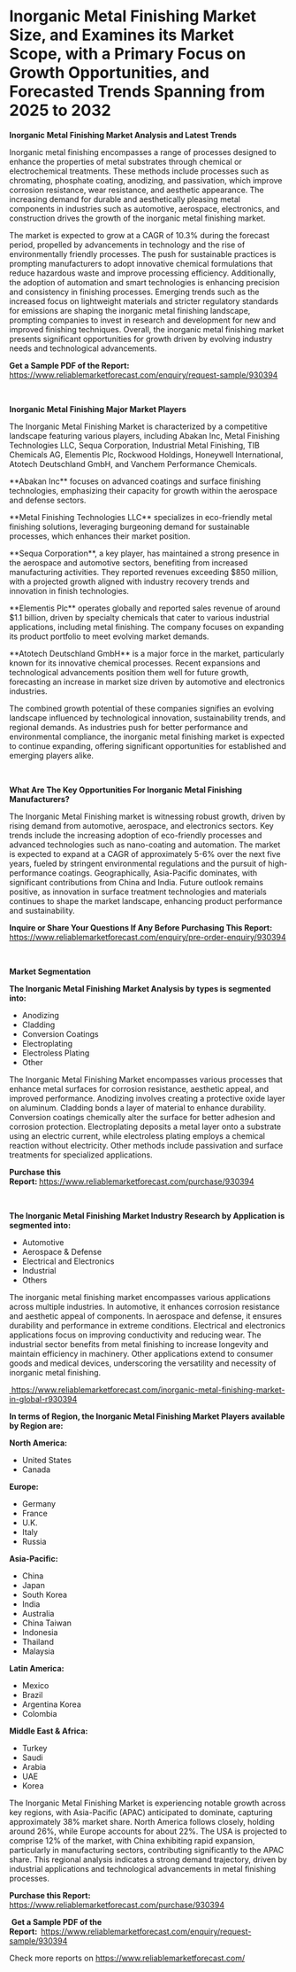 <p><h1>Inorganic Metal Finishing Market Size, and Examines its Market Scope, with a Primary Focus on Growth Opportunities, and Forecasted Trends Spanning from 2025 to 2032</h1></p><p><strong>Inorganic Metal Finishing Market Analysis and Latest Trends</strong></p>
<p><p>Inorganic metal finishing encompasses a range of processes designed to enhance the properties of metal substrates through chemical or electrochemical treatments. These methods include processes such as chromating, phosphate coating, anodizing, and passivation, which improve corrosion resistance, wear resistance, and aesthetic appearance. The increasing demand for durable and aesthetically pleasing metal components in industries such as automotive, aerospace, electronics, and construction drives the growth of the inorganic metal finishing market.</p><p>The market is expected to grow at a CAGR of 10.3% during the forecast period, propelled by advancements in technology and the rise of environmentally friendly processes. The push for sustainable practices is prompting manufacturers to adopt innovative chemical formulations that reduce hazardous waste and improve processing efficiency. Additionally, the adoption of automation and smart technologies is enhancing precision and consistency in finishing processes. Emerging trends such as the increased focus on lightweight materials and stricter regulatory standards for emissions are shaping the inorganic metal finishing landscape, prompting companies to invest in research and development for new and improved finishing techniques. Overall, the inorganic metal finishing market presents significant opportunities for growth driven by evolving industry needs and technological advancements.</p></p>
<p><strong>Get a Sample PDF of the Report:&nbsp;</strong> <a href="https://www.reliablemarketforecast.com/enquiry/request-sample/930394?utm_campaign=2325&utm_medium=2&utm_source=Github&utm_content=ia&utm_term=21032025&utm_id=inorganic-metal-finishing">https://www.reliablemarketforecast.com/enquiry/request-sample/930394</a></p>
<p>&nbsp;</p>
<p><strong>Inorganic Metal Finishing Major Market Players</strong></p>
<p><p>The Inorganic Metal Finishing Market is characterized by a competitive landscape featuring various players, including Abakan Inc, Metal Finishing Technologies LLC, Sequa Corporation, Industrial Metal Finishing, TIB Chemicals AG, Elementis Plc, Rockwood Holdings, Honeywell International, Atotech Deutschland GmbH, and Vanchem Performance Chemicals. </p><p>**Abakan Inc** focuses on advanced coatings and surface finishing technologies, emphasizing their capacity for growth within the aerospace and defense sectors. </p><p>**Metal Finishing Technologies LLC** specializes in eco-friendly metal finishing solutions, leveraging burgeoning demand for sustainable processes, which enhances their market position.</p><p>**Sequa Corporation**, a key player, has maintained a strong presence in the aerospace and automotive sectors, benefiting from increased manufacturing activities. They reported revenues exceeding $850 million, with a projected growth aligned with industry recovery trends and innovation in finish technologies.</p><p>**Elementis Plc** operates globally and reported sales revenue of around $1.1 billion, driven by specialty chemicals that cater to various industrial applications, including metal finishing. The company focuses on expanding its product portfolio to meet evolving market demands.</p><p>**Atotech Deutschland GmbH** is a major force in the market, particularly known for its innovative chemical processes. Recent expansions and technological advancements position them well for future growth, forecasting an increase in market size driven by automotive and electronics industries.</p><p>The combined growth potential of these companies signifies an evolving landscape influenced by technological innovation, sustainability trends, and regional demands. As industries push for better performance and environmental compliance, the inorganic metal finishing market is expected to continue expanding, offering significant opportunities for established and emerging players alike.</p></p>
<p>&nbsp;</p>
<p><strong>What Are The Key Opportunities For Inorganic Metal Finishing Manufacturers?</strong></p>
<p><p>The Inorganic Metal Finishing market is witnessing robust growth, driven by rising demand from automotive, aerospace, and electronics sectors. Key trends include the increasing adoption of eco-friendly processes and advanced technologies such as nano-coating and automation. The market is expected to expand at a CAGR of approximately 5-6% over the next five years, fueled by stringent environmental regulations and the pursuit of high-performance coatings. Geographically, Asia-Pacific dominates, with significant contributions from China and India. Future outlook remains positive, as innovation in surface treatment technologies and materials continues to shape the market landscape, enhancing product performance and sustainability.</p></p>
<p><strong>Inquire or Share Your Questions If Any Before Purchasing This Report:</strong> <a href="https://www.reliablemarketforecast.com/enquiry/pre-order-enquiry/930394?utm_campaign=2325&utm_medium=2&utm_source=Github&utm_content=ia&utm_term=21032025&utm_id=inorganic-metal-finishing">https://www.reliablemarketforecast.com/enquiry/pre-order-enquiry/930394</a></p>
<p>&nbsp;</p>
<p><strong>Market Segmentation</strong></p>
<p><strong>The Inorganic Metal Finishing Market Analysis by types is segmented into:</strong></p>
<p><ul><li>Anodizing</li><li>Cladding</li><li>Conversion Coatings</li><li>Electroplating</li><li>Electroless Plating</li><li>Other</li></ul></p>
<p><p>The Inorganic Metal Finishing Market encompasses various processes that enhance metal surfaces for corrosion resistance, aesthetic appeal, and improved performance. Anodizing involves creating a protective oxide layer on aluminum. Cladding bonds a layer of material to enhance durability. Conversion coatings chemically alter the surface for better adhesion and corrosion protection. Electroplating deposits a metal layer onto a substrate using an electric current, while electroless plating employs a chemical reaction without electricity. Other methods include passivation and surface treatments for specialized applications.</p></p>
<p><strong>Purchase this Report:&nbsp;</strong><a href="https://www.reliablemarketforecast.com/purchase/930394?utm_campaign=2325&utm_medium=2&utm_source=Github&utm_content=ia&utm_term=21032025&utm_id=inorganic-metal-finishing">https://www.reliablemarketforecast.com/purchase/930394</a></p>
<p>&nbsp;</p>
<p><strong>The Inorganic Metal Finishing Market Industry Research by Application is segmented into:</strong></p>
<p><ul><li>Automotive</li><li>Aerospace & Defense</li><li>Electrical and Electronics</li><li>Industrial</li><li>Others</li></ul></p>
<p><p>The inorganic metal finishing market encompasses various applications across multiple industries. In automotive, it enhances corrosion resistance and aesthetic appeal of components. In aerospace and defense, it ensures durability and performance in extreme conditions. Electrical and electronics applications focus on improving conductivity and reducing wear. The industrial sector benefits from metal finishing to increase longevity and maintain efficiency in machinery. Other applications extend to consumer goods and medical devices, underscoring the versatility and necessity of inorganic metal finishing.</p></p>
<p><a href="https://www.reliablemarketforecast.com/inorganic-metal-finishing-market-in-global-r930394?utm_campaign=2325&utm_medium=2&utm_source=Github&utm_content=ia&utm_term=21032025&utm_id=inorganic-metal-finishing">&nbsp;https://www.reliablemarketforecast.com/inorganic-metal-finishing-market-in-global-r930394</a></p>
<p><strong>In terms of Region, the Inorganic Metal Finishing Market Players available by Region are:</strong></p>
<p>
    <p> <strong> North America: </strong>
        <ul>
            <li>United States</li>
            <li>Canada</li>
        </ul>
        </p> 
    <p> <strong> Europe: </strong>
        <ul>
            <li>Germany</li>
            <li>France</li>
            <li>U.K.</li>
            <li>Italy</li>
            <li>Russia</li>
        </ul>
        </p> 
    <p> <strong> Asia-Pacific: </strong>
        <ul>
            <li>China</li>
            <li>Japan</li>
            <li>South Korea</li>
            <li>India</li>
            <li>Australia</li>
            <li>China Taiwan</li>
            <li>Indonesia</li>
            <li>Thailand</li>
            <li>Malaysia</li>
        </ul>
        </p> 
    <p> <strong> Latin America: </strong>
        <ul>
            <li>Mexico</li>
            <li>Brazil</li>
            <li>Argentina Korea</li>
            <li>Colombia</li>
        </ul>
        </p> 
    <p> <strong> Middle East & Africa: </strong>
        <ul>
            <li>Turkey</li>
            <li>Saudi</li>
            <li>Arabia</li>
            <li>UAE</li>
            <li>Korea</li>
        </ul>
    </p>
    </p>
<p><p>The Inorganic Metal Finishing Market is experiencing notable growth across key regions, with Asia-Pacific (APAC) anticipated to dominate, capturing approximately 38% market share. North America follows closely, holding around 26%, while Europe accounts for about 22%. The USA is projected to comprise 12% of the market, with China exhibiting rapid expansion, particularly in manufacturing sectors, contributing significantly to the APAC share. This regional analysis indicates a strong demand trajectory, driven by industrial applications and technological advancements in metal finishing processes.</p></p>
<p><strong>Purchase this Report: </strong><a href="https://www.reliablemarketforecast.com/purchase/930394?utm_campaign=2325&utm_medium=2&utm_source=Github&utm_content=ia&utm_term=21032025&utm_id=inorganic-metal-finishing">https://www.reliablemarketforecast.com/purchase/930394</a></p>
<p>&nbsp;<strong>Get a Sample PDF of the Report:&nbsp;&nbsp;</strong><a href="https://www.reliablemarketforecast.com/enquiry/request-sample/930394?utm_campaign=2325&utm_medium=2&utm_source=Github&utm_content=ia&utm_term=21032025&utm_id=inorganic-metal-finishing">https://www.reliablemarketforecast.com/enquiry/request-sample/930394</a></p>
<p><strong></strong></p>
<p>Check more reports on <a href="https://www.reliablemarketforecast.com/?utm_campaign=2325&utm_medium=2&utm_source=Github&utm_content=ia&utm_term=21032025&utm_id=inorganic-metal-finishing">https://www.reliablemarketforecast.com/</a></p>